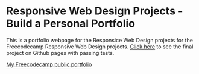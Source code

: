 # Responsive Web Design Projects - Build a Personal Portfolio
This is a portfolio webpage for the Responsice Web Design projects for the Freecodecamp Responsive Web Design projects. [Click here](https://leochilds.github.io/portfolio-webpage) to see the final project on Github pages with passing tests. 

[My Freecodecamp public portfolio](https://www.freecodecamp.org/leochilds)

